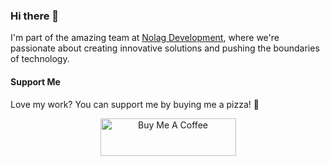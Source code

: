 ### Hi there 👋

<!--
**Axel2222/Axel2222** is a ✨ _special_ ✨ repository because its `README.md` (this file) appears on your GitHub profile.
-->

I'm part of the amazing team at [Nolag Development](https://store.nolag.dev), where we're passionate about creating innovative solutions and pushing the boundaries of technology.

#### Support Me
Love my work? You can support me by buying me a pizza! 🍕

<p align = 'center'>
  <a href="https://www.buymeacoffee.com/Axel2222" target="_blank"><img src="https://cdn.buymeacoffee.com/buttons/v2/default-yellow.png" alt="Buy Me A Coffee" style="height: 60px !important;width: 217px !important;" ></a>
</p>


